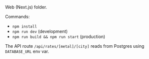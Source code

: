 Web (Next.js) folder.

Commands:
- `npm install`
- `npm run dev` (development)
- `npm run build && npm run start` (production)

The API route `/api/rates/[metal]/[city]` reads from Postgres using `DATABASE_URL` env var.
